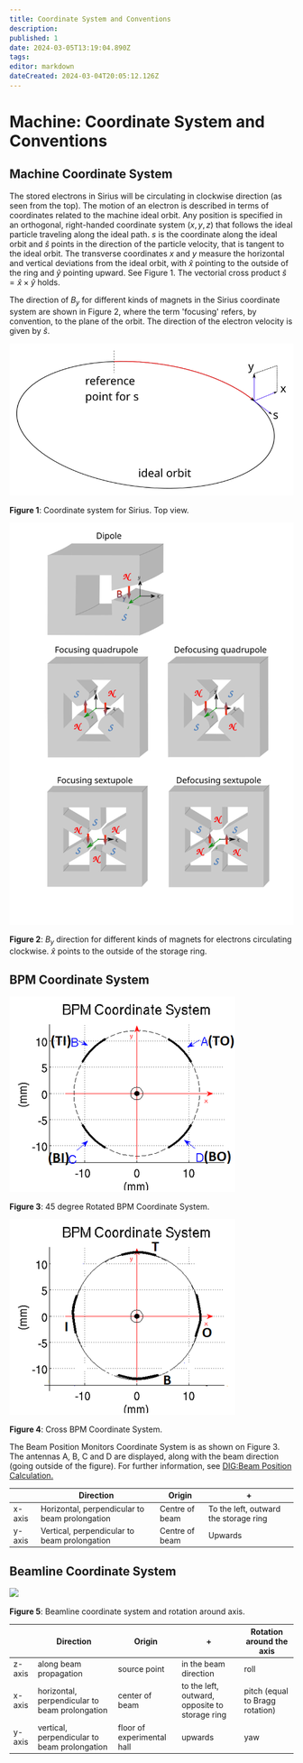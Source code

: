 ```yaml
---
title: Coordinate System and Conventions
description: 
published: 1
date: 2024-03-05T13:19:04.890Z
tags: 
editor: markdown
dateCreated: 2024-03-04T20:05:12.126Z
---
```


# Machine: Coordinate System and Conventions

## Machine Coordinate System

The stored electrons in Sirius will be circulating in clockwise direction (as seen from the top). The motion of an electron is described in terms of coordinates related to the machine ideal orbit. Any position is specified in an orthogonal, right-handed coordinate system $(x,y, z)$ that follows the ideal particle traveling along the ideal path. $s$ is the coordinate along the ideal orbit and $\hat{s}$ points in the direction of the particle velocity, that is tangent to the ideal orbit. The transverse coordinates $x$ and $y$ measure the horizontal and vertical deviations from the ideal orbit, with $\hat{x}$ pointing to the outside of the ring and $\hat{y}$ pointing upward. See Figure 1. The vectorial cross product $\hat{s} = \hat{x} \times \hat{y}$ holds.

The direction of $B_y$ for different kinds of magnets in the Sirius coordinate system are shown in Figure 2, where the term 'focusing' refers, by convention, to the plane of the orbit. The direction of the electron velocity is given by $\hat{s}$.

![](/img/machine/coord_systs_and_conventions/ideal_orbit.svg)

**Figure 1**: Coordinate system for Sirius. Top view.

![](/img/machine/coord_systs_and_conventions/magnets_direction.svg)

**Figure 2**: $B_y$ direction for different kinds of magnets for electrons circulating clockwise. $\hat{x}$ points to the outside of the storage ring.

## BPM Coordinate System

![](/img/machine/coord_systs_and_conventions/45bpm_coord.png)

**Figure 3**: 45 degree Rotated BPM Coordinate System.

![](/img/machine/coord_systs_and_conventions/crossbpm_coord.png)

**Figure 4**: Cross BPM Coordinate System.      

The Beam Position Monitors Coordinate System is as shown on Figure 3. The antennas A, B, C and D are displayed, along with the beam direction (going outside of the figure). For further information, see [DIG:Beam Position Calculation.](http://10.39.50.85:3000/en/home/Groups/DIG/beam_position_calc)

| | Direction | Origin | + |
| --- | --- | --- | --- |
| x-axis | Horizontal, perpendicular to beam prolongation | Centre of beam | To the left, outward the storage ring |
| y-axis | Vertical, perpendicular to beam prolongation | Centre of beam | Upwards 

## Beamline Coordinate System

![](img/beamline_coord.png)

**Figure 5**: Beamline coordinate system and rotation around axis.    

| | Direction | Origin | + | Rotation around the axis |
| --- | --- | --- | --- | --- |
| z-axis | along beam propagation | source point | in the beam direction | roll |
| x-axis | horizontal, perpendicular to beam prolongation | center of beam | to the left, outward, opposite to storage ring | pitch (equal to Bragg rotation) |
| y-axis | vertical, perpendicular to beam prolongation | floor of experimental hall | upwards | yaw 